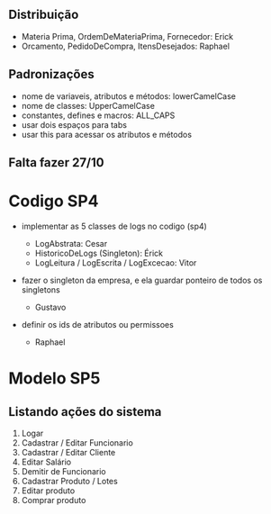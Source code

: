 ## Distribuição

- Materia Prima, OrdemDeMateriaPrima, Fornecedor: Erick
- Orcamento, PedidoDeCompra, ItensDesejados: Raphael

## Padronizações

- nome de variaveis, atributos e métodos: lowerCamelCase
- nome de classes: UpperCamelCase
- constantes, defines e macros: ALL_CAPS
- usar dois espaços para tabs
- usar this para acessar os atributos e métodos

## Falta fazer 27/10

# Codigo SP4
- implementar as 5 classes de logs no codigo (sp4)
  - LogAbstrata: Cesar
  - HistoricoDeLogs (Singleton): Érick 
  - LogLeitura / LogEscrita / LogExcecao: Vitor
  
- fazer o singleton da empresa, e ela guardar ponteiro de todos os singletons
  - Gustavo
    
- definir os ids de atributos ou permissoes
  - Raphael

# Modelo SP5


## Listando ações do sistema

1. Logar
2. Cadastrar / Editar Funcionario
3. Cadastrar / Editar Cliente
4. Editar Salário
5. Demitir de Funcionario
6. Cadastrar Produto / Lotes
7. Editar produto
8. Comprar produto
